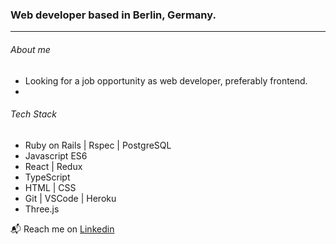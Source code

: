 ### Web developer based in Berlin, Germany.

---

###### About me
+ Looking for a job opportunity as web developer, preferably frontend.
+ 
###### Tech Stack
+ Ruby on Rails | Rspec | PostgreSQL
+ Javascript ES6
+ React | Redux
+ TypeScript
+ HTML | CSS 
+ Git | VSCode | Heroku 
+ Three.js

 :mailbox_with_mail: Reach me on <a href="https://www.linkedin.com/in/Dan--Bertrand">Linkedin</a>
